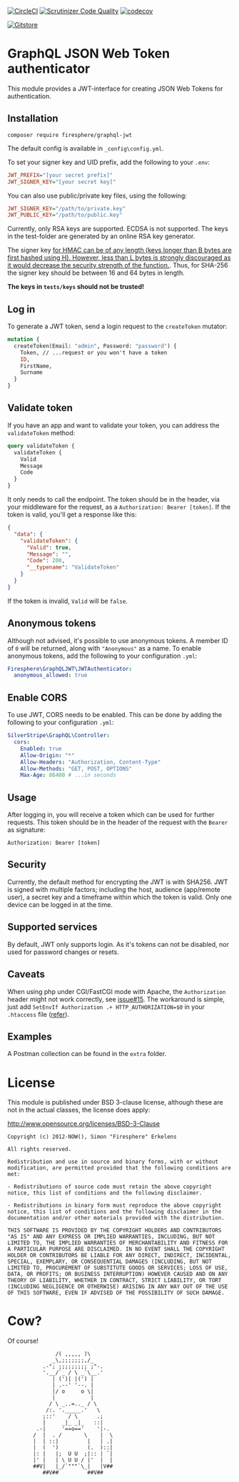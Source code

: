 [![CircleCI](https://circleci.com/gh/Firesphere/silverstripe-graphql-jwt/tree/master.svg?style=svg)](https://circleci.com/gh/Firesphere/silverstripe-graphql-jwt/tree/master)
[![Scrutinizer Code Quality](https://scrutinizer-ci.com/g/Firesphere/silverstripe-graphql-jwt/badges/quality-score.png?b=master)](https://scrutinizer-ci.com/g/Firesphere/silverstripe-graphql-jwt/?branch=master)
[![codecov](https://codecov.io/gh/Firesphere/silverstripe-graphql-jwt/branch/master/graph/badge.svg)](https://codecov.io/gh/Firesphere/silverstripe-graphql-jwt)

[![Gitstore](https://enjoy.gitstore.app/repositories/badge-Firesphere/silverstripe-graphql-jwt.svg)](https://enjoy.gitstore.app/repositories/Firesphere/silverstripe-graphql-jwt)

# GraphQL JSON Web Token authenticator

This module provides a JWT-interface for creating JSON Web Tokens for authentication.

## Installation

```
composer require firesphere/graphql-jwt
```

The default config is available in `_config\config.yml`.

To set your signer key and UID prefix, add the following to your `.env`:

```ini
JWT_PREFIX="[your secret prefix]"
JWT_SIGNER_KEY="[your secret key]"
```

You can also use public/private key files, using the following:

```ini
JWT_SIGNER_KEY="/path/to/private.key"
JWT_PUBLIC_KEY="/path/to/public.key"
```

Currently, only RSA keys are supported. ECDSA is not supported. The keys in the test-folder are generated by an online RSA key generator.

The signer key [for HMAC can be of any length (keys longer than B bytes are first hashed using H). However, less than L bytes is strongly discouraged as it would decrease the security strength of the function.](https://tools.ietf.org/html/rfc2104#section-3). Thus, for SHA-256 the signer key should be between 16 and 64 bytes in length.

**The keys in `tests/keys` should not be trusted!**

## Log in

To generate a JWT token, send a login request to the `createToken` mutator:

```graphql
mutation {
  createToken(Email: "admin", Password: "password") {
    Token, // ...request or you won't have a token
    ID,
    FirstName,
    Surname
  }
}
```

## Validate token

If you have an app and want to validate your token, you can address the `validateToken` method:

```graphql
query validateToken {
  validateToken {
    Valid
    Message
    Code
  }
}
```

It only needs to call the endpoint. The token should be in the header, via your middleware for the request, as a `Authorization: Bearer [token]`. If the token is valid, you'll get a response like this:

```json
{
  "data": {
    "validateToken": {
      "Valid": true,
      "Message": "",
      "Code": 200,
      "__typename": "ValidateToken"
    }
  }
}
```

If the token is invalid, `Valid` will be `false`.

## Anonymous tokens

Although not advised, it's possible to use anonymous tokens. A member ID of `0` will be returned, along with `"Anonymous"` as a name. To enable anonymous tokens, add the following to your configuration `.yml`:

```yaml
Firesphere\GraphQLJWT\JWTAuthenticator:
  anonymous_allowed: true
```

## Enable CORS

To use JWT, CORS needs to be enabled. This can be done by adding the following to your configuration `.yml`:

```yaml
SilverStripe\GraphQL\Controller:
  cors:
    Enabled: true
    Allow-Origin: "*"
    Allow-Headers: "Authorization, Content-Type"
    Allow-Methods: "GET, POST, OPTIONS"
    Max-Age: 86400 # ...in seconds
```

## Usage

After logging in, you will receive a token which can be used for further requests. This token should be in the header of the request with the `Bearer` as signature:

```
Authorization: Bearer [token]
```

## Security

Currently, the default method for encrypting the JWT is with SHA256. JWT is signed with multiple factors; including the host, audience (app/remote user), a secret key and a timeframe within which the token is valid. Only one device can be logged in at the time.

## Supported services

By default, JWT only supports login. As it's tokens can not be disabled, nor used for password changes or resets.

## Caveats

When using php under CGI/FastCGI mode with Apache, the `Authorization` header might not work correctly, see [issue#15](https://github.com/Firesphere/silverstripe-graphql-jwt/issues/15). The workaround is simple, just add `SetEnvIf Authorization .+ HTTP_AUTHORIZATION=$0` in your `.htaccess` file ([refer](http://php.net/manual/en/features.http-auth.php#114877)).

## Examples

A Postman collection can be found in the `extra` folder.

# License

This module is published under BSD 3-clause license, although these are not in the actual classes, the license does apply:

http://www.opensource.org/licenses/BSD-3-Clause

```
Copyright (c) 2012-NOW(), Simon "Firesphere" Erkelens

All rights reserved.

Redistribution and use in source and binary forms, with or without modification, are permitted provided that the following conditions are met:

- Redistributions of source code must retain the above copyright notice, this list of conditions and the following disclaimer.

- Redistributions in binary form must reproduce the above copyright notice, this list of conditions and the following disclaimer in the documentation and/or other materials provided with the distribution.

THIS SOFTWARE IS PROVIDED BY THE COPYRIGHT HOLDERS AND CONTRIBUTORS "AS IS" AND ANY EXPRESS OR IMPLIED WARRANTIES, INCLUDING, BUT NOT LIMITED TO, THE IMPLIED WARRANTIES OF MERCHANTABILITY AND FITNESS FOR A PARTICULAR PURPOSE ARE DISCLAIMED. IN NO EVENT SHALL THE COPYRIGHT HOLDER OR CONTRIBUTORS BE LIABLE FOR ANY DIRECT, INDIRECT, INCIDENTAL, SPECIAL, EXEMPLARY, OR CONSEQUENTIAL DAMAGES (INCLUDING, BUT NOT LIMITED TO, PROCUREMENT OF SUBSTITUTE GOODS OR SERVICES; LOSS OF USE, DATA, OR PROFITS; OR BUSINESS INTERRUPTION) HOWEVER CAUSED AND ON ANY THEORY OF LIABILITY, WHETHER IN CONTRACT, STRICT LIABILITY, OR TORT (INCLUDING NEGLIGENCE OR OTHERWISE) ARISING IN ANY WAY OUT OF THE USE OF THIS SOFTWARE, EVEN IF ADVISED OF THE POSSIBILITY OF SUCH DAMAGE.
```

# Cow?

Of course!

```
               /( ,,,,, )\
              _\,;;;;;;;,/_
           .-"; ;;;;;;;;; ;"-.
           '.__/`_ / \ _`\__.'
              | (')| |(') |
              | .--' '--. |
              |/ o     o \|
              |           |
             / \ _..=.._ / \
            /:. '._____.'   \
           ;::'    / \      .;
           |     _|_ _|_   ::|
         .-|     '==o=='    '|-.
        /  |  . /       \    |  \
        |  | ::|         |   | .|
        |  (  ')         (.  )::|
        |: |   |;  U U  ;|:: | `|
        |' |   | \ U U / |'  |  |
        ##V|   |_/`"""`\_|   |V##
           ##V##         ##V##
```
